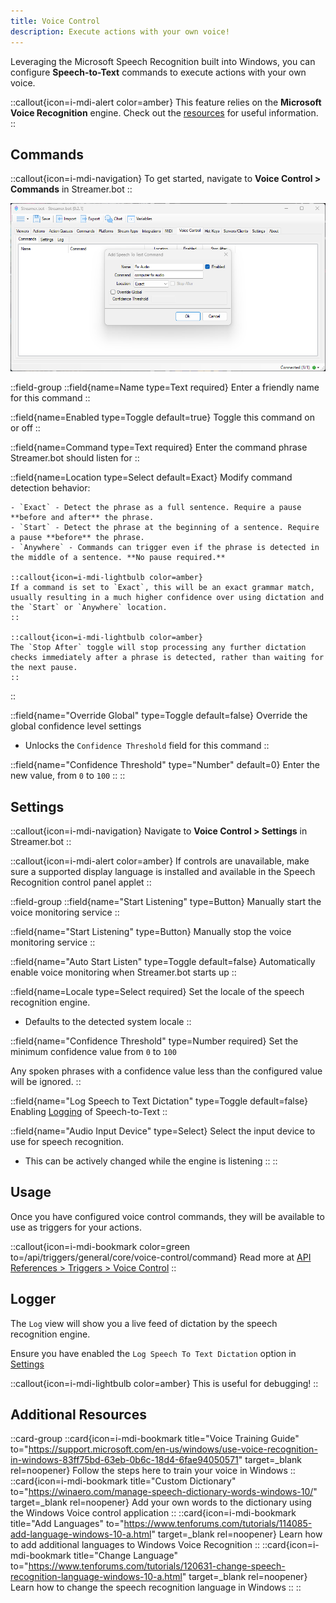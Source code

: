 ```yaml
---
title: Voice Control
description: Execute actions with your own voice!
---
```


Leveraging the Microsoft Speech Recognition built into Windows, you can configure **Speech-to-Text** commands to execute actions with your own voice.

::callout{icon=i-mdi-alert color=amber}
This feature relies on the **Microsoft Voice Recognition** engine. Check out the [resources](#additional-resources) for useful information.
::

## Commands

::callout{icon=i-mdi-navigation}
To get started, navigate to **Voice Control > Commands** in Streamer.bot
::

![Voice Control Configuration](assets/voice-control.png)

::field-group
  ::field{name=Name type=Text required}
    Enter a friendly name for this command
  ::

  ::field{name=Enabled type=Toggle default=true}
    Toggle this command on or off
  ::

  ::field{name=Command type=Text required}
    Enter the command phrase Streamer.bot should listen for
  ::

  ::field{name=Location type=Select default=Exact}
    Modify command detection behavior:

    - `Exact` - Detect the phrase as a full sentence. Require a pause **before and after** the phrase.
    - `Start` - Detect the phrase at the beginning of a sentence. Require a pause **before** the phrase.
    - `Anywhere` - Commands can trigger even if the phrase is detected in the middle of a sentence. **No pause required.**

    ::callout{icon=i-mdi-lightbulb color=amber}
    If a command is set to `Exact`, this will be an exact grammar match, usually resulting in a much higher confidence over using dictation and the `Start` or `Anywhere` location.
    ::

    ::callout{icon=i-mdi-lightbulb color=amber}
    The `Stop After` toggle will stop processing any further dictation checks immediately after a phrase is detected, rather than waiting for the next pause.
    ::
  ::

  ::field{name="Override Global" type=Toggle default=false}
  Override the global confidence level settings

  - Unlocks the `Confidence Threshold` field for this command
  ::

  ::field{name="Confidence Threshold" type="Number" default=0}
  Enter the new value, from `0` to `100`
  ::
::

## Settings
::callout{icon=i-mdi-navigation}
Navigate to **Voice Control > Settings** in Streamer.bot
::

::callout{icon=i-mdi-alert color=amber}
If controls are unavailable, make sure a supported display language is installed and available in the Speech Recognition control panel applet
::

::field-group
  ::field{name="Start Listening" type=Button}
  Manually start the voice monitoring service
  ::

  ::field{name="Start Listening" type=Button}
  Manually stop the voice monitoring service
  ::

  ::field{name="Auto Start Listen" type=Toggle default=false}
  Automatically enable voice monitoring when Streamer.bot starts up
  ::

  ::field{name=Locale type=Select required}
  Set the locale of the speech recognition engine.

  - Defaults to the detected system locale
  ::

  ::field{name="Confidence Threshold" type=Number required}
  Set the minimum confidence value from `0` to `100`

  Any spoken phrases with a confidence value less than the configured value will be ignored.
  ::

  ::field{name="Log Speech to Text Dictation" type=Toggle default=false}
  Enabling [Logging](#logging) of Speech-to-Text
  ::

  ::field{name="Audio Input Device" type=Select}
  Select the input device to use for speech recognition.

  - This can be actively changed while the engine is listening
  ::
::

## Usage
Once you have configured voice control commands, they will be available to use as triggers for your actions.

::callout{icon=i-mdi-bookmark color=green to=/api/triggers/general/core/voice-control/command}
Read more at [API References > Triggers > Voice Control](/api/triggers/general/core/voice-control/command)
::

## Logger
The `Log` view will show you a live feed of dictation by the speech recognition engine.

Ensure you have enabled the `Log Speech To Text Dictation` option in [Settings](#settings)

::callout{icon=i-mdi-lightbulb color=amber}
This is useful for debugging!
::

## Additional Resources
::card-group
  ::card{icon=i-mdi-bookmark title="Voice Training Guide" to="https://support.microsoft.com/en-us/windows/use-voice-recognition-in-windows-83ff75bd-63eb-0b6c-18d4-6fae94050571" target=_blank rel=noopener}
  Follow the steps here to train your voice in Windows
  ::
  ::card{icon=i-mdi-bookmark title="Custom Dictionary" to="https://winaero.com/manage-speech-dictionary-words-windows-10/" target=_blank rel=noopener}
  Add your own words to the dictionary using the Windows Voice control application
  ::
  ::card{icon=i-mdi-bookmark title="Add Languages" to="https://www.tenforums.com/tutorials/114085-add-language-windows-10-a.html" target=_blank rel=noopener}
  Learn how to add additional languages to Windows Voice Recognition
  ::
  ::card{icon=i-mdi-bookmark title="Change Language" to="https://www.tenforums.com/tutorials/120631-change-speech-recognition-language-windows-10-a.html" target=_blank rel=noopener}
  Learn how to change the speech recognition language in Windows
  ::
::